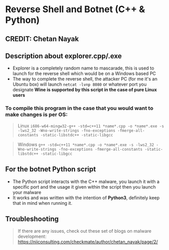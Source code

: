 # Reverse Shell and Botnet (C++ & Python)

## CREDIT: Chetan Nayak

## Description about explorer.cpp/.exe

- Explorer is a completely random name to mascarade, this is used to launch for the reverse shell which would be on a Windows based PC
- The way to complete the reverse shell, the attacker PC (for me it's an Ubuntu box) will launch `netcat -lvnp 8080` or whatever port you designate
**Wine is supported by this script in the case of pure Linux users**

### To compile this program in the case that you would want to make changes is per OS:

> Linux
`i686-w64-mingw32-g++ -std=c++11 *name*.cpp -o *name*.exe -s -lws2_32 -Wno-write-strings -fno-exceptions -fmerge-all-constants -static-libstdc++ -static-libgcc`

> Windows
`g++ -std=c++11 *name*.cpp -o *name*.exe -s -lws2_32 -Wno-write-strings -fno-exceptions -fmerge-all-constants -static-libstdc++ -static-libgcc`

## For the botnet Python script

- The Python script interacts with the C++ malware, you launch it with a specific port and the usage it given within the script then you launch your malware
- It works and was written with the intention of **Python3**, definitely keep that in mind when running it. 

## Troubleshooting
> If there are any issues, check out these set of blogs on malware development: https://niiconsulting.com/checkmate/author/chetan_nayak/page/2/
